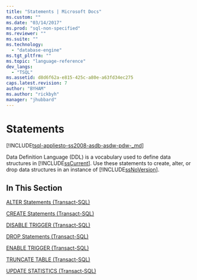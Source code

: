 ```yaml
---
title: "Statements | Microsoft Docs"
ms.custom: ""
ms.date: "03/14/2017"
ms.prod: "sql-non-specified"
ms.reviewer: ""
ms.suite: ""
ms.technology: 
  - "database-engine"
ms.tgt_pltfrm: ""
ms.topic: "language-reference"
dev_langs: 
  - "TSQL"
ms.assetid: d8d6f62a-e815-425c-a80e-a63fd34ec275
caps.latest.revision: 7
author: "BYHAM"
ms.author: "rickbyh"
manager: "jhubbard"
---
```

# Statements
[!INCLUDE[tsql-appliesto-ss2008-asdb-asdw-pdw-_md](../../includes/tsql-appliesto-ss2008-asdb-asdw-pdw-md.md)]

  Data Definition Language (DDL) is a vocabulary used to define data structures in [!INCLUDE[ssCurrent](../../includes/sscurrent-md.md)]. Use these statements to create, alter, or drop data structures in an instance of [!INCLUDE[ssNoVersion](../../includes/ssnoversion-md.md)].  
  
## In This Section  
 [ALTER Statements &#40;Transact-SQL&#41;](../../t-sql/statements/alter-statements-transact-sql.md)  
  
 [CREATE Statements &#40;Transact-SQL&#41;](../../t-sql/statements/create-statements-transact-sql.md)  
  
 [DISABLE TRIGGER &#40;Transact-SQL&#41;](../../t-sql/statements/disable-trigger-transact-sql.md)  
  
 [DROP Statements &#40;Transact-SQL&#41;](../../t-sql/statements/drop-statements-transact-sql.md)  
  
 [ENABLE TRIGGER &#40;Transact-SQL&#41;](../../t-sql/statements/enable-trigger-transact-sql.md)  
  
 [TRUNCATE TABLE &#40;Transact-SQL&#41;](../../t-sql/statements/truncate-table-transact-sql.md)  
  
 [UPDATE STATISTICS &#40;Transact-SQL&#41;](../../t-sql/statements/update-statistics-transact-sql.md)  
  
  